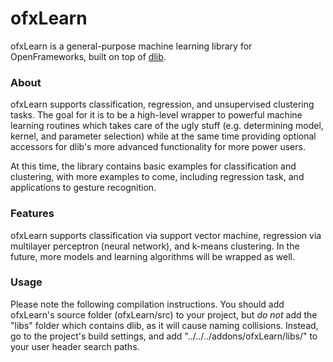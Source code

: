 # ofxLearn

ofxLearn is a general-purpose machine learning library for OpenFrameworks, built on top of [dlib](http://dlib.net/).

### About

ofxLearn supports classification, regression, and unsupervised clustering tasks. The goal for it is to be a high-level wrapper to powerful machine learning routines which takes care of the ugly stuff (e.g. determining  model, kernel, and parameter selection) while at the same time providing optional accessors for dlib's more advanced functionality for more power users.

At this time, the library contains basic examples for classification and clustering, with more examples to come, including regression task, and applications to gesture recognition.

### Features

ofxLearn supports classification via support vector machine, regression via multilayer perceptron (neural network), and k-means clustering. In the future, more models and learning algorithms will be wrapped as well.

### Usage

Please note the following compilation instructions. You should add ofxLearn's source folder (ofxLearn/src) to your project, but *do not* add the "libs" folder which contains dlib, as it will cause naming collisions. Instead, go to the project's build settings, and add "../../../addons/ofxLearn/libs/" to your user header search paths.  
